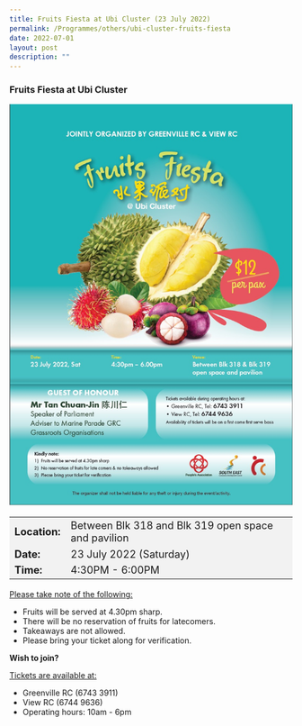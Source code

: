 ```yaml
---
title: Fruits Fiesta at Ubi Cluster (23 July 2022)
permalink: /Programmes/others/ubi-cluster-fruits-fiesta
date: 2022-07-01
layout: post
description: ""
---
```

### Fruits Fiesta at Ubi Cluster ###

<img style="width:600px; height:auto" src="/images/Programmes%20(July%202022)/greenville_fruits_fiesta.jpeg">

<table  style="font-size:130%; background-color:#f2f2f2">
	<tbody>
		<tr>
			 <td><b>Location:</b></td><td>Between Blk 318 and Blk 319 open space and pavilion</td>
		</tr>
		<tr>
		 <td><b>Date:</b> </td><td>23 July 2022 (Saturday)</td>
		</tr>
		<tr>
			<td> <b>Time:</b> </td><td>4:30PM - 6:00PM</td>
		</tr>
	</tbody>
</table>

<u>Please take note of the following:</u>

<ul>
	<li>Fruits will be served at 4.30pm sharp.</li>
	<li>There will be no reservation of fruits for latecomers.</li>
	<li>Takeaways are not allowed.</li>
	<li>Please bring your ticket along for verification.</li>
</ul>

<b>Wish to join?</b>

<u>Tickets are available at:</u>
<ul>
	<li>Greenville RC (6743 3911)</li>
	<li>View RC (6744 9636) </li>
	<li>Operating hours: 10am - 6pm
</ul>